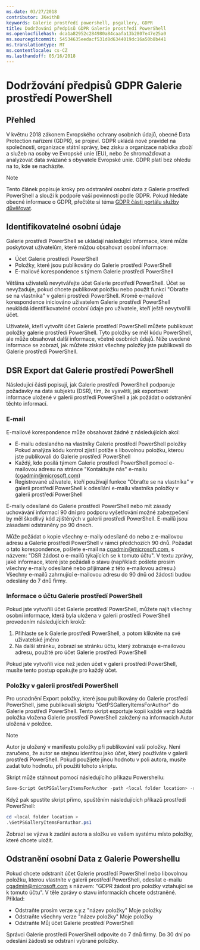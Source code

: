```yaml
---
ms.date: 03/27/2018
contributor: JKeithB
keywords: Galerie prostředí powershell, psgallery, GDPR
title: Dodržování předpisů GDPR Galerie prostředí PowerShell
ms.openlocfilehash: dca1a82952c284980a84caafa13b2807e47e25a0
ms.sourcegitcommit: 54534635eedacf531d8d6344019dc16a50b8b441
ms.translationtype: MT
ms.contentlocale: cs-CZ
ms.lasthandoff: 05/16/2018
---
```

# <a name="powershell-gallery-gdpr-compliance"></a>Dodržování předpisů GDPR Galerie prostředí PowerShell

## <a name="overview"></a>Přehled

V květnu 2018 zákonem Evropského ochrany osobních údajů, obecné Data Protection nařízení (GDPR), se projeví.
GDPR ukládá nové pravidel na společnosti, organizace státní správy, bez zisku a organizace nabídka zboží a služeb na osoby ve Evropské unie (EU), nebo že shromažďovat a analyzovat data svázané s obyvatele Evropské unie.
GDPR platí bez ohledu na to, kde se nacházíte.

> [!NOTE]
> Tento článek popisuje kroky pro odstranění osobní data z Galerie prostředí PowerShell a slouží k podpoře vaší povinností podle GDPR. Pokud hledáte obecné informace o GDPR, přečtěte si téma [GDPR části portálu služby důvěřovat](https://servicetrust.microsoft.com/ViewPage/GDPRGetStarted).

## <a name="personally-identifiable-data"></a>Identifikovatelné osobní údaje

Galerie prostředí PowerShell se ukládají následující informace, které může poskytovat uživatelům, které můžou obsahovat osobní informace:

* Účet Galerie prostředí PowerShell
* Položky, které jsou publikovány do Galerie prostředí PowerShell
* E-mailové korespondence s týmem Galerie prostředí PowerShell

Většina uživatelů nevytvářejte účet Galerie prostředí PowerShell.
Účet se nevyžaduje, pokud chcete publikovat položku nebo použít funkci "Obraťte se na vlastníka" v galerii prostředí PowerShell.
Kromě e-mailové korespondence iniciováno uživatelem Galerie prostředí PowerShell neukládá identifikovatelné osobní údaje pro uživatele, kteří ještě nevytvořili účet.

Uživatelé, kteří vytvořit účet Galerie prostředí PowerShell můžete publikovat položky galerie prostředí PowerShell.
Tyto položky se měl kódu PowerShell, ale může obsahovat další informace, včetně osobních údajů.
Níže uvedené informace se zobrazí, jak můžete získat všechny položky jste publikovali do Galerie prostředí PowerShell.

## <a name="dsr-export-of-powershell-gallery-data"></a>DSR Export dat Galerie prostředí PowerShell

Následující části popisují, jak Galerie prostředí PowerShell podporuje požadavky na data subjektu (DSR), tím, že vysvětlí, jak exportovat informace uložené v galerii prostředí PowerShell a jak požádat o odstranění těchto informací.

### <a name="email"></a>E-mail

E-mailové korespondence může obsahovat žádné z následujících akcí:

* E-mailu odeslaného na vlastníky Galerie prostředí PowerShell položky Pokud analýza kódu kontrol zjistil potíže s libovolnou položku, kterou jste publikovali do Galerie prostředí PowerShell
* Každý, kdo posílá týmem Galerie prostředí PowerShell pomocí e-mailovou adresu na stránce "Kontaktujte nás" e-mailu (cgadmin@microsoft.com)
* Registrované uživatele, kteří používají funkce "Obraťte se na vlastníka" v galerii prostředí PowerShell k odesílání e-mailu vlastníka položky v galerii prostředí PowerShell

E-maily odesílané do Galerie prostředí PowerShell nebo mít zásady uchovávání informací 90 dní pro podporu vyšetřování možné zabezpečení by měl škodlivý kód zjištěných v galerii prostředí PowerShell.
E-mailů jsou zásadami odstraněny po 90 dnech.

Může požádat o kopie všechny e-maily odesílané do nebo z e-mailovou adresu a Galerie prostředí PowerShell v rámci předchozích 90 dnů.
Požádat o tato korespondence, pošlete e-mail na cgadmin@microsoft.com, s názvem: "DSR žádost o e-mailů týkajících se k tomuto účtu".
V textu zprávy, jaké informace, které jste požádali o stavu (například: pošlete prosím všechny e-maily odesílané nebo přijímané z této e-mailovou adresu.) Všechny e-mailů zahrnující e-mailovou adresu do 90 dnů od žádosti budou odeslány do 7 dnů firmy.

### <a name="powershell-gallery-account-information"></a>Informace o účtu Galerie prostředí PowerShell

Pokud jste vytvořili účet Galerie prostředí PowerShell, můžete najít všechny osobní informace, která byla uložena v galerii prostředí PowerShell provedením následujících kroků:

1. Přihlaste se k Galerie prostředí PowerShell, a potom klikněte na své uživatelské jméno
2. Na další stránku, zobrazí se stránku účtu, který zobrazuje e-mailovou adresu, použité pro účet Galerie prostředí PowerShell

Pokud jste vytvořili více než jeden účet v galerii prostředí PowerShell, musíte tento postup opakujte pro každý účet.

### <a name="items-in-the-powershell-gallery"></a>Položky v galerii prostředí PowerShell

Pro usnadnění Export položky, které jsou publikovány do Galerie prostředí PowerShell, jsme publikovali skriptu "GetPSGalleryItemsForAuthor" do Galerie prostředí PowerShell.
Tento skript exportuje kopii každé verzi každá položka vložena Galerie prostředí PowerShell založený na informacích Autor uložená v položce.

> [!NOTE]
> Autor je uložený v manifestu položky při publikování vaší položky.
> Není zaručeno, že autor se stejnou identitou jako účet, který používáte v galerii prostředí PowerShell.
> Pokud použijete jinou hodnotu v poli autora, musíte zadat tuto hodnotu, při použití tohoto skriptu.

Skript může stáhnout pomocí následujícího příkazu Powershellu:

```powershell
Save-Script GetPSGalleryItemsForAuthor -path <local folder location> -repository psgallery
```

Když pak spustíte skript přímo, spuštěním následujících příkazů prostředí PowerShell:

```powershell
cd <local folder location >
.\GetPSGalleryItemsForAuthor.ps1
```

Zobrazí se výzva k zadání autora a složku ve vašem systému místo položky, které chcete uložit.

## <a name="deleting-personal-data-from-the-powershell-gallery"></a>Odstranění osobní Data z Galerie Powershellu

Pokud chcete odstranit účet Galerie prostředí PowerShell nebo libovolnou položku, kterou vlastníte v galerii prostředí PowerShell, odesílat e-mailu cgadmin@microsoft.com s názvem: "GDPR žádost pro položky vztahující se k tomuto účtu".
V těle zprávy o stavu informacích chcete odstraněné. Příklad:

* Odstraňte prosím verze x.y.z "název položky" Moje položky
* Odstraňte všechny verze "název položky" Moje položky
* Odstraňte Můj účet Galerie prostředí PowerShell

Správci Galerie prostředí PowerShell odpovíte do 7 dnů firmy.
Do 30 dní po odeslání žádosti se odstraní vybrané položky.
